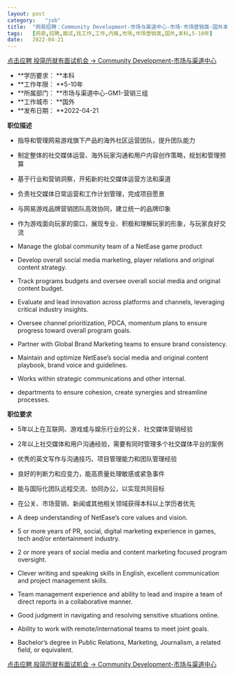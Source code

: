 ```yaml
---
layout:	post
category:	"job"
title:	"网易招聘：Community Development-市场与渠道中心-市场-市场营销类-国外本科5-10年"
tags:	[网易,招聘,面试,找工作,工作,内推,市场,市场营销类,国外,本科,5-10年]
date:	2022-04-21
---
```


[点击应聘 投简历就有面试机会 -> Community Development-市场与渠道中心](http://mobile.bole.netease.com/bole/boleDetail?id=38419&employeeId=346f03c3cda5f04c&key=all)



- **学历要求： **本科
- **工作年限： **5-10年
- **所属部门： **市场与渠道中心-GM1-营销三组
- **工作城市： **国外
- **发布日期： **2022-04-21



**职位描述**
- 指导和管理网易游戏旗下产品的海外社区运营团队，提升团队能力
- 制定整体的社交媒体运营、海外玩家沟通和用户内容创作策略，规划和管理预算
- 基于行业和营销洞察，开拓新的社交媒体运营方法和渠道
- 负责社交媒体日常运营和工作计划管理，完成项目愿景
- 与网易游戏品牌营销团队高效协同，建立统一的品牌印象
- 作为游戏面向玩家的窗口，展现专业、积极和理解玩家的形象，与玩家良好交流

- Manage the global community team of a NetEase game product
- Develop overall social media marketing, player relations and original content strategy.
- Track programs budgets and oversee overall social media and original content budget.
- Evaluate and lead innovation across platforms and channels, leveraging critical industry insights.
- Oversee channel prioritization, PDCA, momentum plans to ensure progress toward overall program goals.
- Partner with Global Brand Marketing teams to ensure brand consistency.
- Maintain and optimize NetEase’s social media and original content playbook, brand voice and guidelines.
- Works within strategic communications and other internal.
- departments to ensure cohesion, create synergies and streamline processes.



**职位要求**
- 5年以上在互联网、游戏或与娱乐行业的公关、社交媒体营销经验
- 2年以上社交媒体和用户沟通经验，需要有同时管理多个社交媒体平台的案例
- 优秀的英文写作与沟通技巧、项目管理能力和团队管理经验
- 良好的判断力和应变力，能高质量处理敏感或紧急事件
- 能与国际化团队远程交流、协同办公，以实现共同目标
- 在公关、市场营销、新闻或其他相关领域获得本科以上学历者优先

- A deep understanding of NetEase’s core values and vision.
- 5 or more years of PR, social, digital marketing experience in games, tech and/or entertainment industry.
- 2 or more years of social media and content marketing focused program oversight.
- Clever writing and speaking skills in English, excellent communication and project management skills.
- Team management experience and ability to lead and inspire a team of direct reports in a collaborative manner.
- Good judgment in navigating and resolving sensitive situations online.
- Ability to work with remote/international teams to meet joint goals.
- Bachelor’s degree in Public Relations, Marketing, Journalism, a related field, or equivalent.



[点击应聘 投简历就有面试机会 -> Community Development-市场与渠道中心](http://mobile.bole.netease.com/bole/boleDetail?id=38419&employeeId=346f03c3cda5f04c&key=all)